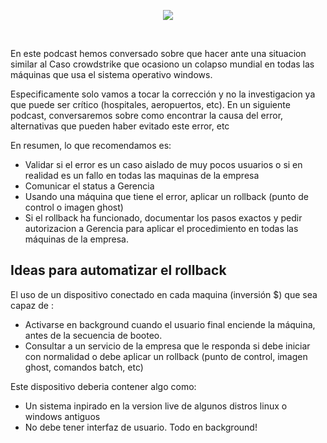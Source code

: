 <!--

layout : post
title : Caso crowdstrike colapso mundial de windows ¿Que hacer en las primeras horas?
description : Conversaremos sobre las variables de entorno y su uso en devops
category : devops
tags : devops
comments : true
author : JRichardsz & Bitmanuc
thumbnail_image_url: https://github.com/user-attachments/assets/5ce0ef49-8ebb-4f41-8462-0ef3ddce75c8
datetime : "2024-07-21"
duration: 00:36:28
sound:
    type : vocaroo_url
    value : https://vocaroo.com/embed/1hOeu4OzqQsW?autoplay=0
    language: es
-->

<p align="center">
  <img src="https://github.com/user-attachments/assets/5ce0ef49-8ebb-4f41-8462-0ef3ddce75c8" />
</p>

<br>

En este podcast hemos conversado sobre que hacer ante una situacion similar al Caso crowdstrike que ocasiono un colapso mundial en todas las máquinas que usa el sistema operativo windows.

Especificamente solo vamos a tocar la corrección y no la investigacion ya que puede ser crítico (hospitales, aeropuertos, etc). En un siguiente podcast, conversaremos sobre como encontrar la causa del error, alternativas que pueden haber evitado este error, etc

En resumen, lo que recomendamos es:

- Validar si el error es un caso aislado de muy pocos usuarios o si en realidad es un fallo en todas las maquinas de la empresa
- Comunicar el status a Gerencia
- Usando una máquina que tiene el error, aplicar un rollback (punto de control o imagen  ghost)
- Si el rollback ha funcionado, documentar los pasos exactos y pedir autorizacion a Gerencia para aplicar el procedimiento en todas las máquinas de la empresa.


## Ideas para automatizar el rollback

El uso de un dispositivo conectado en cada maquina (inversión $) que sea capaz de :

- Activarse en background cuando el usuario final enciende la máquina, antes de la secuencia de booteo.
- Consultar a un servicio de la empresa que le responda si debe iniciar con normalidad o debe aplicar un rollback (punto de control, imagen ghost, comandos batch, etc)


Este dispositivo deberia contener algo como:

- Un sistema inpirado en la version live de algunos distros linux o windows antiguos
- No debe tener interfaz de usuario. Todo en background!
